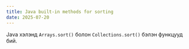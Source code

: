 ```yaml
---
title: Java built-in methods for sorting
date: 2025-07-20
---
```


Java хэлэнд `Arrays.sort()` болон `Collections.sort()` бэлэн функцууд бий.
